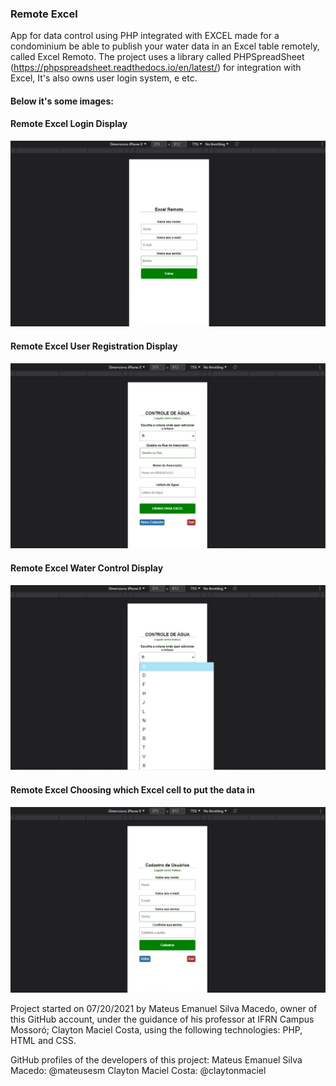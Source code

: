 ### Remote Excel

App for data control using PHP integrated with EXCEL made for a condominium be able to publish your water data in an Excel table remotely, called Excel Remoto. The project uses a library called PHPSpreadSheet (https://phpspreadsheet.readthedocs.io/en/latest/) for integration with Excel, It's also owns user login system, e etc.

#### Below it's some images:

#### Remote Excel Login Display
![Remote Excel Login Display](./project-images/remote-excel-login.jpg)

#### Remote Excel User Registration Display
![Remote Excel User Registration Display](./project-images/remote-excel-registration.jpg)

#### Remote Excel Water Control Display
![Remote Excel Water Control Display](./project-images/remote-excel-water.jpg)

#### Remote Excel Choosing which Excel cell to put the data in
![Remote Excel Choosing which Excel cell to put the data in](./project-images/remote-excel-choosing.jpg)

Project started on 07/20/2021 by Mateus Emanuel Silva Macedo, owner of this GitHub account, under the guidance of his professor at IFRN Campus Mossoró; Clayton Maciel Costa, using the following technologies: PHP, HTML and CSS.

GitHub profiles of the developers of this project:
Mateus Emanuel Silva Macedo: @mateusesm
Clayton Maciel Costa: @claytonmaciel
